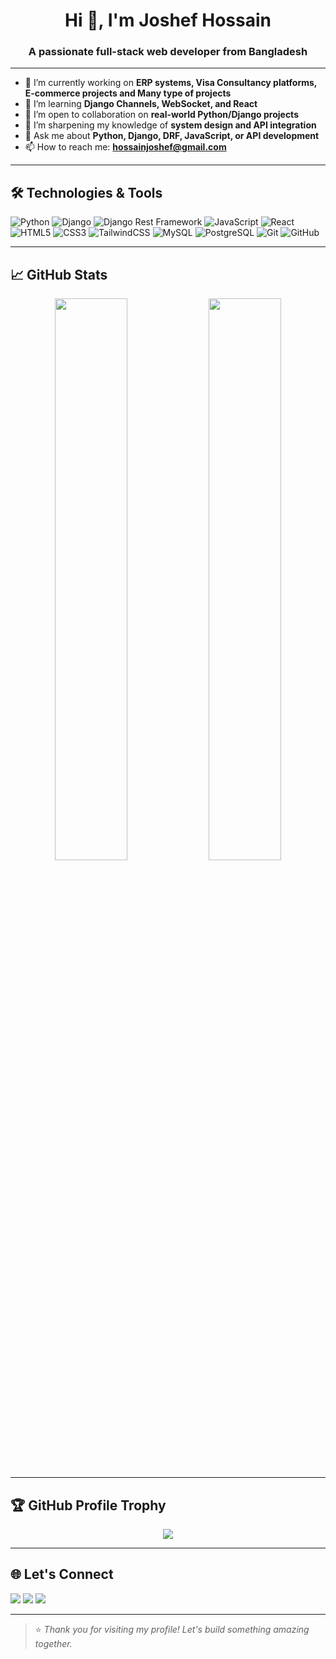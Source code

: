 <h1 align="center">Hi 👋, I'm Joshef Hossain</h1>
<h3 align="center">A passionate full-stack web developer from Bangladesh</h3>

---

- 🔭 I’m currently working on **ERP systems, Visa Consultancy platforms, E-commerce projects and Many type of projects**
- 🌱 I’m learning **Django Channels, WebSocket, and React**
- 👯 I’m open to collaboration on **real-world Python/Django projects**
- 🧠 I’m sharpening my knowledge of **system design and API integration**
- 💬 Ask me about **Python, Django, DRF, JavaScript, or API development**
- 📫 How to reach me: **hossainjoshef@gmail.com**
---

## 🛠️ Technologies & Tools

![Python](https://img.shields.io/badge/-Python-05122A?style=flat&logo=python)
![Django](https://img.shields.io/badge/-Django-092E20?style=flat&logo=django)
![Django Rest Framework](https://img.shields.io/badge/-DRF-ffffff?style=flat&logo=django)
![JavaScript](https://img.shields.io/badge/-JavaScript-F7DF1E?style=flat&logo=javascript&logoColor=black)
![React](https://img.shields.io/badge/-React-20232A?style=flat&logo=react)
![HTML5](https://img.shields.io/badge/-HTML5-E34F26?style=flat&logo=html5&logoColor=white)
![CSS3](https://img.shields.io/badge/-CSS3-1572B6?style=flat&logo=css3)
![TailwindCSS](https://img.shields.io/badge/-TailwindCSS-38B2AC?style=flat&logo=tailwind-css)
![MySQL](https://img.shields.io/badge/-MySQL-00758F?style=flat&logo=mysql)
![PostgreSQL](https://img.shields.io/badge/-PostgreSQL-336791?style=flat&logo=postgresql)
![Git](https://img.shields.io/badge/-Git-F05032?style=flat&logo=git)
![GitHub](https://img.shields.io/badge/-GitHub-181717?style=flat&logo=github)

---

## 📈 GitHub Stats

<p align="center">
  <img src="https://github-readme-stats.vercel.app/api?username=joshef0196&show_icons=true&theme=radical" width="48%" />
  <img src="https://github-readme-stats.vercel.app/api/top-langs/?username=joshef0196&layout=compact&theme=radical" width="48%" />
</p>

---

## 🏆 GitHub Profile Trophy

<p align="center">
  <img src="https://github-profile-trophy.vercel.app/?username=joshef0196&theme=onedark&margin-w=10&no-frame=true" />
</p>

---

## 🌐 Let's Connect

<p>
  <a href="mailto:joshef0196@gmail.com"><img src="https://img.shields.io/badge/-Email-red?style=flat&logo=gmail&logoColor=white"/></a>
  <a href="https://github.com/joshef0196"><img src="https://img.shields.io/badge/-LinkedIn-blue?style=flat&logo=linkedin"/></a>
  <a href="https://joshef0196.github.io"><img src="https://img.shields.io/badge/-Portfolio-black?style=flat&logo=github"/></a>
</p>

---

> ⭐ _Thank you for visiting my profile! Let's build something amazing together._

